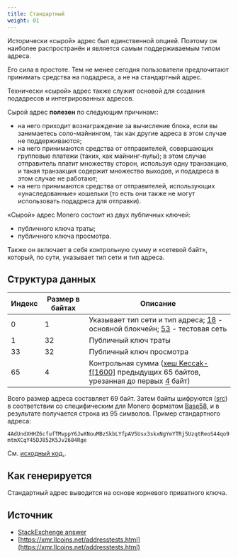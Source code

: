 ```yaml
---
title: Стандартный
weight: 01
---
```


Исторически «сырой» адрес был единственной опцией. Поэтому он наиболее распространён и является самым поддерживаемым типом адреса.

Его сила в простоте. Тем не менее сегодня пользователи предпочитают принимать средства на подадреса, а не на стандартный адрес.

Технически «сырой» адрес также служит основой для создания подадресов и интегрированных адресов.

Сырой адрес **полезен** по следующим причинам::

* на него приходит вознаграждение за вычисление блока, если вы занимаетесь соло-майнингом, так как другие адреса в этом случае не поддерживаются;
* на него принимаются средства от отправителей, совершающих групповые платежи (таких, как майнинг-пулы); в этом случае отправитель платит множеству сторон, используя одну транзакцию, и такая транзакция содержит множество выходов, и подадреса в этом случае не работают;
* на него принимаются средства от отправителей, использующих «унаследованные» кошельки (то есть они также не могут использовать подадреса для отправки).

«Сырой» адрес Monero состоит из двух публичных ключей:

* публичного ключа траты;
* публичного ключа просмотра.

Также он включает в себя контрольную сумму и «сетевой байт», который, по сути, указывает тип сети и тип адреса.

## Структура данных

Индекс      | Размер в байтах  | Описание
------------|------------------|-------------------------------------------------------------
0           | 1                | Указывает тип сети и тип адреса; [18](https://github.com/monero-project/monero/blob/793bc973746a10883adb2f89827e223f562b9651/src/cryptonote_config.h#L149) - основной блокчейн; [53](https://github.com/monero-project/monero/blob/793bc973746a10883adb2f89827e223f562b9651/src/cryptonote_config.h#L161) - тестовая сеть
1           | 32               | Публичный ключ траты
33          | 32               | Публичный ключ просмотра
65          | 4                | Контрольная сумма ([хеш Keccak-f[1600]](https://github.com/monero-project/monero/blob/8f1f43163a221153403a46902d026e3b72f1b3e3/src/common/base58.cpp#L261) предыдущих 65 байтов, урезанная до первых [4](https://github.com/monero-project/monero/blob/8f1f43163a221153403a46902d026e3b72f1b3e3/src/common/base58.cpp#L53) байт)

Всего размер адреса составляет 69 байт. Затем байты шифруются ([src](https://github.com/monero-project/monero/blob/8f1f43163a221153403a46902d026e3b72f1b3e3/src/common/base58.cpp#L240)) в соответствии со специфическим для Monero форматом [Base58](/cryptography/base58), и в результате получается строка из 95 символов. Пример стандартного адреса:

`4AdUndXHHZ6cfufTMvppY6JwXNouMBzSkbLYfpAV5Usx3skxNgYeYTRj5UzqtReoS44qo9mtmXCqY45DJ852K5Jv2684Rge`

См. [исходный код.](https://github.com/monero-project/monero/blob/f7b9f44c1b0d53170fd7f53d37fc67648f3247a2/src/cryptonote_basic/cryptonote_basic_impl.cpp#L159).

## Как генерируется​

Стандартный адрес выводится на основе корневого приватного ключа.

## Источник

* [StackExchenge answer](https://monero.stackexchange.com/questions/980/what-are-the-public-viewkeys-and-spendkeys)
* [https://xmr.llcoins.net/addresstests.html](https://xmr.llcoins.net/addresstests.html)
